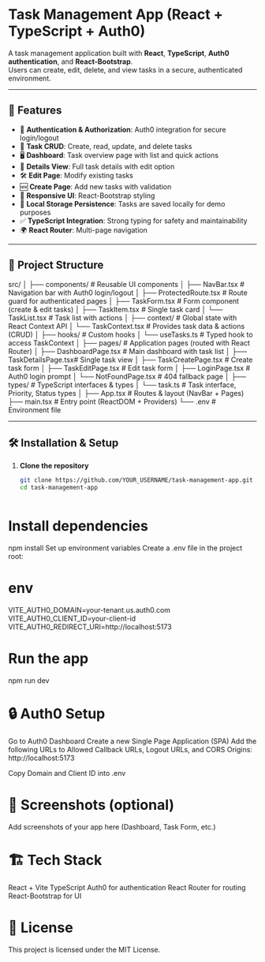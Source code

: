# Task Management App (React + TypeScript + Auth0)

A task management application built with **React**, **TypeScript**, **Auth0 authentication**, and **React-Bootstrap**.  
Users can create, edit, delete, and view tasks in a secure, authenticated environment.

---

## 🚀 Features
- 🔑 **Authentication & Authorization**: Auth0 integration for secure login/logout  
- 📝 **Task CRUD**: Create, read, update, and delete tasks  
- 🖥 **Dashboard**: Task overview page with list and quick actions  
- 📄 **Details View**: Full task details with edit option  
- 🛠 **Edit Page**: Modify existing tasks  
- 🆕 **Create Page**: Add new tasks with validation  
- 🎨 **Responsive UI**: React-Bootstrap styling  
- 💾 **Local Storage Persistence**: Tasks are saved locally for demo purposes  
- ✅ **TypeScript Integration**: Strong typing for safety and maintainability  
- 🌍 **React Router**: Multi-page navigation  

---

## 📂 Project Structure
src/
│
├── components/        # Reusable UI components
│   ├── NavBar.tsx         # Navigation bar with Auth0 login/logout
│   ├── ProtectedRoute.tsx # Route guard for authenticated pages
│   ├── TaskForm.tsx       # Form component (create & edit tasks)
│   ├── TaskItem.tsx       # Single task card
│   └── TaskList.tsx       # Task list with actions
│
├── context/           # Global state with React Context API
│   └── TaskContext.tsx    # Provides task data & actions (CRUD)
│
├── hooks/             # Custom hooks
│   └── useTasks.ts        # Typed hook to access TaskContext
│
├── pages/             # Application pages (routed with React Router)
│   ├── DashboardPage.tsx  # Main dashboard with task list
│   ├── TaskDetailsPage.tsx# Single task view
│   ├── TaskCreatePage.tsx # Create task form
│   ├── TaskEditPage.tsx   # Edit task form
│   ├── LoginPage.tsx      # Auth0 login prompt
│   └── NotFoundPage.tsx   # 404 fallback page
│
├── types/             # TypeScript interfaces & types
│   └── task.ts            # Task interface, Priority, Status types
│
├── App.tsx            # Routes & layout (NavBar + Pages)
├── main.tsx           # Entry point (ReactDOM + Providers)
└── .env      # Environment file



---

## 🛠 Installation & Setup

1. **Clone the repository**
   ```bash
   git clone https://github.com/YOUR_USERNAME/task-management-app.git
   cd task-management-app



# Install dependencies
npm install
Set up environment variables
Create a .env file in the project root:

# env
VITE_AUTH0_DOMAIN=your-tenant.us.auth0.com
VITE_AUTH0_CLIENT_ID=your-client-id
VITE_AUTH0_REDIRECT_URI=http://localhost:5173



# Run the app
npm run dev



# 🔒 Auth0 Setup
Go to Auth0 Dashboard
Create a new Single Page Application (SPA)
Add the following URLs to Allowed Callback URLs, Logout URLs, and CORS Origins:
http://localhost:5173

Copy Domain and Client ID into .env

# 📸 Screenshots (optional)
Add screenshots of your app here (Dashboard, Task Form, etc.)

# 🏗 Tech Stack
React + Vite
TypeScript
Auth0 for authentication
React Router for routing
React-Bootstrap for UI

# 📜 License
This project is licensed under the MIT License.
